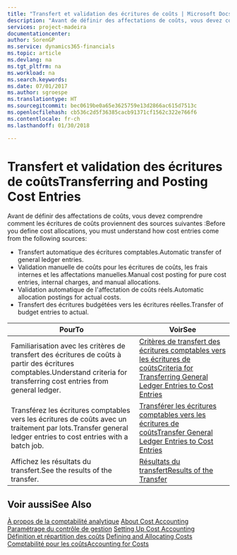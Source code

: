 ```yaml
---
title: "Transfert et validation des écritures de coûts | Microsoft Docs"
description: "Avant de définir des affectations de coûts, vous devez comprendre d'où proviennent les écritures de coûts."
services: project-madeira
documentationcenter: 
author: SorenGP
ms.service: dynamics365-financials
ms.topic: article
ms.devlang: na
ms.tgt_pltfrm: na
ms.workload: na
ms.search.keywords: 
ms.date: 07/01/2017
ms.author: sgroespe
ms.translationtype: HT
ms.sourcegitcommit: bec0619be0a65e3625759e13d2866ac615d7513c
ms.openlocfilehash: cb536c2d5f36385cacb91371cf1562c322e766f6
ms.contentlocale: fr-ch
ms.lasthandoff: 01/30/2018

---
```

# <a name="transferring-and-posting-cost-entries"></a><span data-ttu-id="cce75-103">Transfert et validation des écritures de coûts</span><span class="sxs-lookup"><span data-stu-id="cce75-103">Transferring and Posting Cost Entries</span></span>
<span data-ttu-id="cce75-104">Avant de définir des affectations de coûts, vous devez comprendre comment les écritures de coûts proviennent des sources suivantes :</span><span class="sxs-lookup"><span data-stu-id="cce75-104">Before you define cost allocations, you must understand how cost entries come from the following sources:</span></span>  

-   <span data-ttu-id="cce75-105">Transfert automatique des écritures comptables.</span><span class="sxs-lookup"><span data-stu-id="cce75-105">Automatic transfer of general ledger entries.</span></span>  
-   <span data-ttu-id="cce75-106">Validation manuelle de coûts pour les écritures de coûts, les frais internes et les affectations manuelles.</span><span class="sxs-lookup"><span data-stu-id="cce75-106">Manual cost posting for pure cost entries, internal charges, and manual allocations.</span></span>  
-   <span data-ttu-id="cce75-107">Validation automatique de l'affectation de coûts réels.</span><span class="sxs-lookup"><span data-stu-id="cce75-107">Automatic allocation postings for actual costs.</span></span>  
-   <span data-ttu-id="cce75-108">Transfert des écritures budgétées vers les écritures réelles.</span><span class="sxs-lookup"><span data-stu-id="cce75-108">Transfer of budget entries to actual.</span></span>  

|<span data-ttu-id="cce75-109">**Pour**</span><span class="sxs-lookup"><span data-stu-id="cce75-109">**To**</span></span>|<span data-ttu-id="cce75-110">**Voir**</span><span class="sxs-lookup"><span data-stu-id="cce75-110">**See**</span></span>|  
|------------|-------------|  
|<span data-ttu-id="cce75-111">Familiarisation avec les critères de transfert des écritures de coûts à partir des écritures comptables.</span><span class="sxs-lookup"><span data-stu-id="cce75-111">Understand criteria for transferring cost entries from general ledger.</span></span>|[<span data-ttu-id="cce75-112">Critères de transfert des écritures comptables vers les écritures de coûts</span><span class="sxs-lookup"><span data-stu-id="cce75-112">Criteria for Transferring General Ledger Entries to Cost Entries</span></span>](finance-criteria-for-transferring-general-ledger-entries-to-cost-entries.md)|  
|<span data-ttu-id="cce75-113">Transférez les écritures comptables vers les écritures de coûts avec un traitement par lots.</span><span class="sxs-lookup"><span data-stu-id="cce75-113">Transfer general ledger entries to cost entries with a batch job.</span></span>|[<span data-ttu-id="cce75-114">Transférer les écritures comptables vers les écritures de coûts</span><span class="sxs-lookup"><span data-stu-id="cce75-114">Transfer General Ledger Entries to Cost Entries</span></span>](finance-how-to-transfer-general-ledger-entries-to-cost-entries.md)|  
|<span data-ttu-id="cce75-115">Affichez les résultats du transfert.</span><span class="sxs-lookup"><span data-stu-id="cce75-115">See the results of the transfer.</span></span>|[<span data-ttu-id="cce75-116">Résultats du transfert</span><span class="sxs-lookup"><span data-stu-id="cce75-116">Results of the Transfer</span></span>](finance-results-of-the-transfer.md)|  

## <a name="see-also"></a><span data-ttu-id="cce75-117">Voir aussi</span><span class="sxs-lookup"><span data-stu-id="cce75-117">See Also</span></span>  
 <span data-ttu-id="cce75-118">[À propos de la comptabilité analytique](finance-about-cost-accounting.md) </span><span class="sxs-lookup"><span data-stu-id="cce75-118">[About Cost Accounting](finance-about-cost-accounting.md) </span></span>  
 <span data-ttu-id="cce75-119">[Paramétrage du contrôle de gestion](finance-set-up-cost-accounting.md) </span><span class="sxs-lookup"><span data-stu-id="cce75-119">[Setting Up Cost Accounting](finance-set-up-cost-accounting.md) </span></span>  
 <span data-ttu-id="cce75-120">[Définition et répartition des coûts](finance-define-and-allocate-costs.md) </span><span class="sxs-lookup"><span data-stu-id="cce75-120">[Defining and Allocating Costs](finance-define-and-allocate-costs.md) </span></span>  
 [<span data-ttu-id="cce75-121">Comptabilité pour les coûts</span><span class="sxs-lookup"><span data-stu-id="cce75-121">Accounting for Costs</span></span>](finance-manage-cost-accounting.md)

